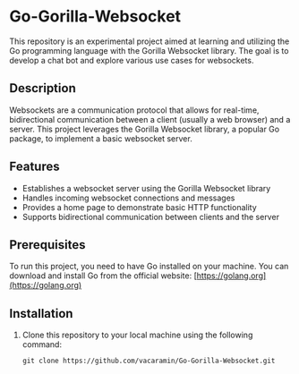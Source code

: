 # Go-Gorilla-Websocket

This repository is an experimental project aimed at learning and utilizing the Go programming language with the Gorilla Websocket library. The goal is to develop a chat bot and explore various use cases for websockets.

## Description

Websockets are a communication protocol that allows for real-time, bidirectional communication between a client (usually a web browser) and a server. This project leverages the Gorilla Websocket library, a popular Go package, to implement a basic websocket server.

## Features

- Establishes a websocket server using the Gorilla Websocket library
- Handles incoming websocket connections and messages
- Provides a home page to demonstrate basic HTTP functionality
- Supports bidirectional communication between clients and the server

## Prerequisites

To run this project, you need to have Go installed on your machine. You can download and install Go from the official website: [https://golang.org](https://golang.org)

## Installation

1. Clone this repository to your local machine using the following command:

   ```shell
   git clone https://github.com/vacaramin/Go-Gorilla-Websocket.git

